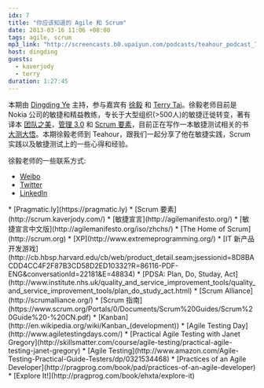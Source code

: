 ```yaml
---
idx: 7
title: "你应该知道的 Agile 和 Scrum"
date: 2013-03-16 11:06 +08:00
tags: agile, scrum
mp3_link: "http://screencasts.b0.upaiyun.com/podcasts/teahour_podcast_7.m4a"
host: dingding
guests:
  - kaverjody
  - terry
duration: 1:27:45
---
```


本期由 [Dingding Ye](http://yedingding.com) 主持，参与嘉宾有 [徐毅](http://kaverjody.com) 和 [Terry Tai](http://terrytail.com)。徐毅老师目前是 Nokia 公司的敏捷和精益教练，专长于大型组织(>500人)的敏捷迁徙转变，著有译本 [团队之美](http://book.douban.com/subject/4803982/)，[管理 3.0](http://book.douban.com/subject/10484469/) 和 [Scrum 要素](http://book.douban.com/subject/20507350/)，目前正在写作一本敏捷测试相关的书 [大测大悟](http://www.ituring.com.cn/book/895)。本期徐毅老师到 Teahour，跟我们一起分享了他在敏捷实践，Scrum实践以及敏捷测试上的一些心得和经验。

徐毅老师的一些联系方式:

* [Weibo](http://weibo.com/17376122)
* [Twitter](http://twitter.com/kaverjody)
* [LinkedIn](https://www.linkedin.com/in/kaveri)

<section class="notes" markdown="1">
* [Pragmatic.ly](https://pragmatic.ly)
* [Scrum 要素](http://scrum.kaverjody.com/)
* [敏捷宣言](http://agilemanifesto.org/)
* [敏捷宣言中文版](http://agilemanifesto.org/iso/zhchs/)
* [The Home of Scrum](http://scrum.org)
* [XP](http://www.extremeprogramming.org/)
* [IT 新产品开发游戏](http://cb.hbsp.harvard.edu/cb/web/product_detail.seam;jsessionid=8D8BACDD4CC4F2F87B3CD58D2ED10332?R=86116-PDF-ENG&conversationId=22181&E=48834)
* [PDSA: Plan, Do, Studay, Act](http://www.institute.nhs.uk/quality_and_service_improvement_tools/quality_and_service_improvement_tools/plan_do_study_act.html)
* [Scrum Alliance](http://scrumalliance.org/)
* [Scrum 指南](https://www.scrum.org/Portals/0/Documents/Scrum%20Guides/Scrum%20Guide%20-%20CN.pdf)
* [Kanban](http://en.wikipedia.org/wiki/Kanban_(development))
* [Agile Testing Day](http://www.agiletestingdays.com/)
* [Practical Agile Testing with Janet Gregory](http://skillsmatter.com/course/agile-testing/practical-agile-testing-janet-gregory)
* [Agile Testing](http://www.amazon.com/Agile-Testing-Practical-Guide-Testers/dp/0321534468)
* [Practices of an Agile Developer](http://pragprog.com/book/pad/practices-of-an-agile-developer)
* [Explore It!](http://pragprog.com/book/ehxta/explore-it)
</section>
